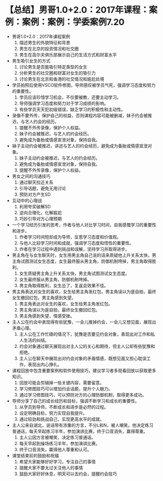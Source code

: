 # 【总结】男哥1.0+2.0：2017年课程：案例：案例：案例：学委案例7.20

-   男哥1.0+2.0：2017年课程案例
    1.  描述男生的外貌特征和背景
    2.  男生在北京的投资情况和社交圈
    3.  男生在高尔夫俱乐部展示自己的生活方式和财富水平
-   男生吸引女生的方式
    1.  讨论男生是否能吸引特定类型的女生
    2.  分析男生的社交圈和财富对女生的吸引力
    3.  讨论男生在北京和香港的社交情况和尴尬处境
-   学员拍照后使用VSCO软件修图，导师感叹被学员气死，强调学习态度和努力的重要性。
    1.  学员应该珍惜学习机会，不仅要被教，还要主动学习。
    2.  导师强调学习态度和努力对于学习成绩的影响。
    3.  有些学员天天犯初级错误，缺乏学习的积极性和主动性。
-   录像不要外传，保护自己的权益，否则课程内容可能被删减，妹子约会被推迟，与艺人约会的经历。
    1.  提醒不外传录像，保护个人权益。
    2.  妹子约会被推迟，与艺人的约会经历。
    3.  避免成为备胎或情感宣泄对象，保持自我。
-   妹子主动约会被推迟，讲述与艺人的约会经历，避免成为备胎或情感宣泄对象。
    1.  妹子主动约会被推迟，与艺人的约会经历。
    2.  避免成为备胎或情感宣泄对象，保持自我。
    3.  提醒不外传录像，保护个人权益。
-   男女之间的沟通技巧
    1.  通过聊天拉近关系
    2.  引导话题，避免无用讨论
    3.  预防对方产生SD
-   互动中的心理战
    1.  利用夸奖破解SD
    2.  逆向合理化，化解尴尬
    3.  巧妙引导对方心理预期
-   一个学习经历引发的思考，作者与他人对比学习时间，自我感慨学习的重要性和进步。 
    1.  作者学习时间短却成为导师，反思学习态度和价值观。
    2.  与他人比较学习时间和成就，强调学习态度和悟性的重要性。
    3.  作者在学习过程中遇到挑战和误解，坚持学习并取得进步。
-   男主角在与女生聊天时，女生用男主角自己说的话来质疑他上升关系太快，男主角试图测试女生态度，女生最终服从男主角，防御机制垮掉，男主角取得胜利。
    1.  女生质疑男主角上升关系太快，男主角试图测试女生态度。
    2.  女生最终服从男主角，防御机制垮掉。
    3.  男主角取得胜利，女生怂了，复返会效果不佳。
-   男主角表达对女生的喜欢，女生给男主角发红包，男主角误以为是自拍，最终女生撤回红包，男主角感到失望。
    1.  男主角表达对女生的喜欢，女生给男主角发红包。
    2.  男主角误以为是自拍，最终女生撤回红包。
    3.  男主角感到失望，情感受挫。
-   主人公在约会中表现得有些犹豫，一会儿推掉约会，一会儿又想见面，展现出矛盾心理。
    1.  主人公在工作忙碌的情况下，犹豫是否要见约会对象，表现出对工作和私人生活的纠结。
    2.  约会对象通过聊天展现出对主人公的关心和期待，但主人公却有些犹豫和拒绝。
    3.  主人公在聊天中展现出对约会对象的矛盾情感，既想见面又担心耽误工作，表现出内心挣扎。
-   课程回放中包含重要案例和软件使用技巧，建议学习者多观看回放以获取更多知识。
    1.  回放可能会剪辑掉一些关键内容，需要留意。
    2.  学习修图技巧可以增加约会话题，提升个人魅力。
    3.  通过学习修图技巧，可以预防对方的心理防御机制，取得更多成功。
-   导师分享了自己的成长经历和目标，强调不断学习和成长的重要性。
    1.  从学员到导师，不断成长和进步是必然的过程。
    2.  设定明确目标，努力实现自我提升。
    3.  通过较劲和挑战自己，实现更高水平的成就。
-   主人公来自湖北，说话带有浓重的方言，不分L和N，被人嘲笑。他决定练习普通话，每天早起练习半年，参加演讲比赛，终于口音消失，赢得尊重。
    1.  主人公因方言被嘲笑，决定练习普通话。
    2.  每天早起到操场练习半年，参加演讲比赛。
    3.  终于口音消失，赢得他人尊重和认可。
-   课堂结束前的鼓励和祝福
    1.  希望大家能够好好学习，专注自己的事情
    2.  提醒大家不要太过关注他人的事情
    3.  鼓励大家好好休息，明天可以去约会，提醒约会技巧